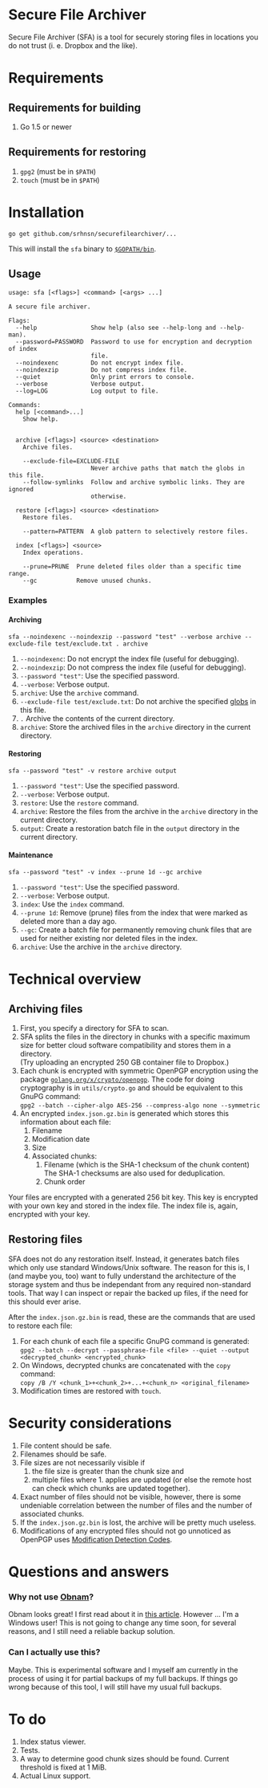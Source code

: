 # Secure File Archiver

Secure File Archiver (SFA) is a tool for securely storing files in locations
you do not trust (i. e. Dropbox and the like).

# Requirements

## Requirements for building

1. Go 1.5 or newer

## Requirements for restoring

1. `gpg2` (must be in `$PATH`)
1. `touch` (must be in `$PATH`)

# Installation

`go get github.com/srhnsn/securefilearchiver/...`

This will install the `sfa` binary to [`$GOPATH/bin`](https://golang.org/doc/code.html).

## Usage

    usage: sfa [<flags>] <command> [<args> ...]

    A secure file archiver.

    Flags:
      --help               Show help (also see --help-long and --help-man).
      --password=PASSWORD  Password to use for encryption and decryption of index
                           file.
      --noindexenc         Do not encrypt index file.
      --noindexzip         Do not compress index file.
      --quiet              Only print errors to console.
      --verbose            Verbose output.
      --log=LOG            Log output to file.

    Commands:
      help [<command>...]
        Show help.


      archive [<flags>] <source> <destination>
        Archive files.

        --exclude-file=EXCLUDE-FILE
                           Never archive paths that match the globs in this file.
        --follow-symlinks  Follow and archive symbolic links. They are ignored
                           otherwise.

      restore [<flags>] <source> <destination>
        Restore files.

        --pattern=PATTERN  A glob pattern to selectively restore files.

      index [<flags>] <source>
        Index operations.

        --prune=PRUNE  Prune deleted files older than a specific time range.
        --gc           Remove unused chunks.

### Examples

#### Archiving

    sfa --noindexenc --noindexzip --password "test" --verbose archive --exclude-file test/exclude.txt . archive

1. `--noindexenc`: Do not encrypt the index file (useful for debugging).
1. `--noindexzip`: Do not compress the index file (useful for debugging).
1. `--password "test"`: Use the specified password.
1. `--verbose`: Verbose output.
1. `archive`: Use the `archive` command.
1. `--exclude-file test/exclude.txt`: Do not archive the specified [globs](https://en.wikipedia.org/wiki/Glob_(programming)) in this file.
1. `.` Archive the contents of the current directory.
1. `archive`: Store the archived files in the `archive` directory in the current directory.

#### Restoring

    sfa --password "test" -v restore archive output

1. `--password "test"`: Use the specified password.
1. `--verbose`: Verbose output.
1. `restore`: Use the `restore` command.
1. `archive`: Restore the files from the archive in the `archive` directory in the current directory.
1. `output`: Create a restoration batch file in the `output` directory in the current directory.

#### Maintenance

    sfa --password "test" -v index --prune 1d --gc archive

1. `--password "test"`: Use the specified password.
1. `--verbose`: Verbose output.
1. `index`: Use the `index` command.
1. `--prune 1d`: Remove (prune) files from the index that were marked as deleted more than a day ago.
1. `--gc`: Create a batch file for permanently removing chunk files that are used for neither existing nor deleted files in the index.
1. `archive`: Use the archive in the `archive` directory.

# Technical overview

## Archiving files

1. First, you specify a directory for SFA to scan.
1. SFA splits the files in the directory in chunks with a specific maximum size for better
   cloud software compatibility and stores them in a directory.  
   (Try uploading an encrypted 250 GB container file to Dropbox.)
1. Each chunk is encrypted with symmetric OpenPGP encryption using the package
    [`golang.org/x/crypto/openpgp`](https://golang.org/x/crypto/openpgp).
    The code for doing cryptography is in `utils/crypto.go` and should be equivalent to
    this GnuPG command:  
   `gpg2 --batch --cipher-algo AES-256 --compress-algo none --symmetric`  
1. An encrypted `index.json.gz.bin` is generated which stores this information about each file:
    1. Filename
    1. Modification date
    1. Size
    1. Associated chunks:
        1. Filename (which is the SHA-1 checksum of the chunk content)  
           The SHA-1 checksums are also used for deduplication.
        1. Chunk order

Your files are encrypted with a generated 256 bit key. This key is encrypted with your own
key and stored in the index file. The index file is, again, encrypted with your key.

## Restoring files

SFA does not do any restoration itself. Instead, it generates batch files which only use
standard Windows/Unix software. The reason for this is, I (and maybe you, too) want to
fully understand the architecture of the storage system and thus be independant from any
required non-standard tools. That way I can inspect or repair the backed up files, if the
need for this should ever arise.

After the `index.json.gz.bin` is read, these are the commands that are used to restore
each file:

1. For each chunk of each file a specific GnuPG command is generated:  
   `gpg2 --batch --decrypt --passphrase-file <file> --quiet --output <decrypted_chunk> <encrypted_chunk>`
1. On Windows, decrypted chunks are concatenated with the `copy` command:  
   `copy /B /Y <chunk_1>+<chunk_2>+...+<chunk_n> <original_filename>`
1. Modification times are restored with `touch`.

# Security considerations

1. File content should be safe.
1. Filenames should be safe.
1. File sizes are not necessarily visible if
    1. the file size is greater than the chunk size and
    1. multiple files where 1. applies are updated (or else the remote host can check
       which chunks are updated together).
1. Exact number of files should not be visible, however, there is some undeniable correlation
   between the number of files and the number of associated chunks.
1. If the `index.json.gz.bin` is lost, the archive will be pretty much useless.
1. Modifications of any encrypted files should not go unnoticed as OpenPGP uses
[Modification Detection Codes](https://tools.ietf.org/html/rfc4880#section-5.14).

# Questions and answers

### Why not use [Obnam](http://obnam.org/)?

Obnam looks great! I first read about it in
[this article](http://changelog.complete.org/archives/9353-roundup-of-remote-encrypted-deduplicated-backups-in-linux).
However ... I'm a Windows user! This is not going to change any time soon, for several
reasons, and I still need a reliable backup solution.

### Can I actually use this?

Maybe. This is experimental software and I myself am currently in the process of
using it for partial backups of my full backups. If things go wrong because of
this tool, I will still have my usual full backups.

# To do

1. Index status viewer.
1. Tests.
1. A way to determine good chunk sizes should be found. Current threshold is fixed at 1 MiB.
1. Actual Linux support.

